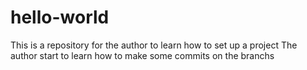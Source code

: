 # hello-world
This is a repository for the author to learn how to set up a project
The author start to learn how to make some commits on the branchs 

